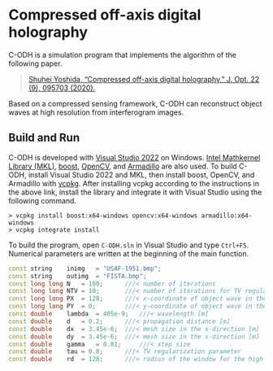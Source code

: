 # Compressed off-axis digital holography

C-ODH is a simulation program that implements the algorithm of the following paper.

> [Shuhei Yoshida, “Compressed off-axis digital holography,” J. Opt. 22 (9), 095703 (2020).](https://doi.org/10.1088/2040-8986/aba940)

Based on a compressed sensing framework, C-ODH can reconstruct object waves at high resolution from interferogram images.

## Build and Run
C-ODH is developed with [Visual Studio 2022](https://visualstudio.microsoft.com/free-developer-offers/) on Windows. [Intel Mathkernel Library (MKL)](https://www.intel.com/content/www/us/en/developer/tools/oneapi/onemkl.html), [boost](https://www.boost.org/), [OpenCV](https://opencv.org/), and [Armadillo](http://arma.sourceforge.net/) are also used. To build C-ODH, install Visual Studio 2022 and MKL, then install boost, OpenCV, and Armadillo with [vcpkg](https://github.com/microsoft/vcpkg). After installing vcpkg according to the instructions in the above link, install the library and integrate it with Visual Studio using the following command.

```console
> vcpkg install boost:x64-windows opencv:x64-windows armadillo:x64-windows
> vcpkg integrate install
```

To build the program, open `C-ODH.sln` in Visual Studio and type `Ctrl+F5`. Numerical parameters are written at the beginning of the main function.

```cpp:main.cpp
const string	inimg	= "USAF-1951.bmp";
const string	outimg	= "FISTA.bmp";
const long long	N	= 100;		///< number of iterations
const long long	NTV	= 10;		///< number of iterations for TV regularization (FGP)
const long long PX	= 128;		///< x-coordinate of object wave in the frequency domain
const long long PY	= 0;		///< y-coordinate of object wave in the frequency domain
const double	lambda	= 405e-9;	///< wavelength [m]
const double	d	= 0.2;		///< propagation distance [m]
const double	dx	= 3.45e-6;	///< mesh size in the x-direction [m]
const double	dy	= 3.45e-6;	///< mesh size in the x-direction [m]
const double	gamma	= 0.01;		///< step size
const double	tau	= 0.8;		///< TV regularization parameter
const double	rd	= 128;		///< radius of the window for the high pass filter
```

